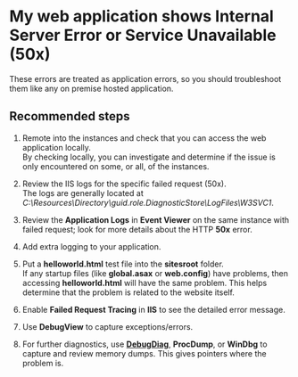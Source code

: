 <properties 
	pageTitle="My web application shows Internal Server Error or Service Unavailable (50x)"
	description="My web application shows Internal Server Error or Service Unavailable (50x)"
	service="microsoft.classiccompute"
	resource="domainnames"
	authors="jluk"
	displayOrder="4"
	selfHelpType="resource"
	supportTopicIds=""
	resourceTags=""	 
	productPesIds=""
	cloudEnvironments="public, MoonCake"
/>

# My web application shows Internal Server Error or Service Unavailable (50x)
These errors are treated as application errors, so you should troubleshoot them like any on premise hosted application.  

## **Recommended steps**

1.	Remote into the instances and check that you can access the web application locally. <br> 
By checking locally, you can investigate and determine if the issue is only encountered on some, or all, of the instances.

2.	Review the IIS logs for the specific failed request (50x). <br>
The logs are generally located at *C:\Resources\Directory\guid.role.DiagnosticStore\LogFiles\W3SVC1*.

3.	Review the **Application Logs** in **Event Viewer** on the same instance with failed request; look for more details about the HTTP **50x** error.

4.	Add extra logging to your application.<br>

5.  Put a **helloworld.html** test file into the **sitesroot** folder. <br>
If any startup files (like **global.asax** or **web.config**) have problems, then accessing **helloworld.html** will have the same problem. This helps determine that the problem is related to the website itself.

6.  Enable **Failed Request Tracing** in **IIS** to see the detailed error message.

7.	Use **DebugView** to capture exceptions/errors.

8.	For further diagnostics, use **[DebugDiag](https://msdn.microsoft.com/library/ff420662.aspx)**, **ProcDump**, or **WinDbg** to capture and review memory dumps. This gives pointers where the problem is.
